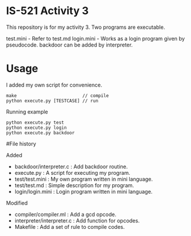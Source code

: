 # IS-521 Activity 3

This repository is for my activity 3.
Two programs are executable.

test.mini  - Refer to test.md
login.mini - Works as a login program given by pseudocode.
             backdoor can be added by interpreter.

# Usage

I added my own script for convenience.
	
	make 				         // compile
	python execute.py [TESTCASE] // run


Running example

	python execute.py test
	python execute.py login
	python execute.py backdoor

#File history

Added
- backdoor/interpreter.c : Add backdoor routine.
- execute.py 			 : A script for executing my program.
- test/test.mini 		 : My own program written in mini language.
- test/test.md 		     : Simple description for my program.
- login/login.mini  	 : Login program written in mini language.

Modified
- compiler/compiler.ml   : Add a gcd opcode.
- interpreter/interpreter.c : Add function for opcodes.
- Makefile      : Add a set of rule to compile codes.